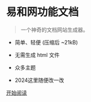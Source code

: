 <!-- _coverpage.md -->

<!-- ![logo](_media/icon.svg) -->

# 易和网功能文档

> 一个神奇的文档网站生成器。

- 简单、轻便 (压缩后 ~21kB)
- 无需生成 html 文件
- 众多主题

- 2024这里随便改一改

<!-- [GitHub](https://github.com/docsifyjs/docsify/) -->
[开始阅读](/version)